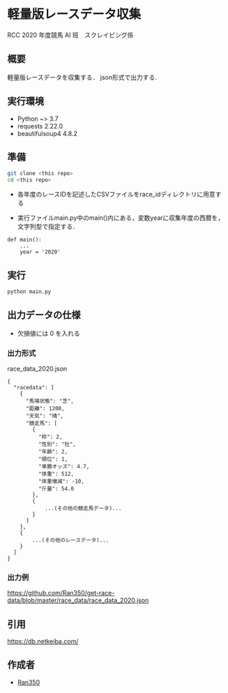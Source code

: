 # 軽量版レースデータ収集


RCC 2020 年度競馬 AI 班　スクレイピング係

## 概要

軽量版レースデータを収集する．
json形式で出力する.

## 実行環境

- Python ~> 3.7
- requests 2.22.0
- beautifulsoup4 4.8.2

## 準備
```sh
git clone <this repo>
cd <this repo>
```

- 各年度のレースIDを記述したCSVファイルをrace_idディレクトリに用意する

- 実行ファイルmain.py中のmain()内にある，変数yearに収集年度の西暦を，文字列型で指定する．
```
def main():
    ...
    year = '2020'
```

## 実行
```sh
python main.py
```

## 出力データの仕様

- 欠損値には 0 を入れる

### 出力形式
race_data_2020.json
```
{
  "racedata": [
    {
      "馬場状態": "芝",
      "距離": 1200,
      "天気": "晴",
      "競走馬": [
        {
          "枠": 2,
          "性別": "牡",
          "年齢": 2,
          "順位": 1,
          "単勝オッズ": 4.7,
          "体重": 512,
          "体重増減": -10,
          "斤量": 54.0
        },
        {
            ...(その他の競走馬データ)...
        }
      ]
    },
    {
        ...(その他のレースデータ)...
    }
  ]
}
```

### 出力例
<https://github.com/Ran350/get-race-data/blob/master/race_data/race_data_2020.json>

## 引用
<https://db.netkeiba.com/>

## 作成者

- [Ran350](https://github.com/Ran350)
